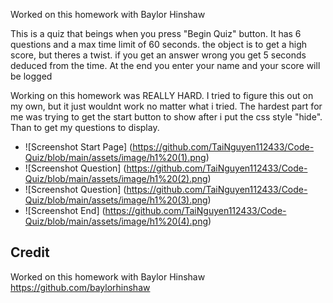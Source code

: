 Worked on this homework with Baylor Hinshaw

This is a quiz that beings when you press "Begin Quiz" button. It has 6 questions and  a max time limit of 60 seconds. the object is to get a high score, but theres a twist. if you get an answer wrong you get 5 seconds deduced from the time. At the end you enter your name and your score will be logged

Working on this homework was REALLY HARD. I tried to figure this out on my own, but it just wouldnt work no matter what i tried. The hardest part for me was trying to get the start button to show after i put the css style "hide". Than to get my questions to display.

- ![Screenshot Start Page] (https://github.com/TaiNguyen112433/Code-Quiz/blob/main/assets/image/h1%20(1).png)
- ![Screenshot Question] (https://github.com/TaiNguyen112433/Code-Quiz/blob/main/assets/image/h1%20(2).png)
- ![Screenshot Question] (https://github.com/TaiNguyen112433/Code-Quiz/blob/main/assets/image/h1%20(3).png)
- ![Screenshot End] (https://github.com/TaiNguyen112433/Code-Quiz/blob/main/assets/image/h1%20(4).png)

## Credit
Worked on this homework with Baylor Hinshaw
https://github.com/baylorhinshaw

